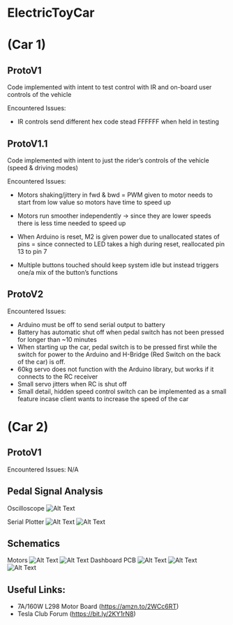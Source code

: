 # ElectricToyCar

# (Car 1)
## ProtoV1

Code implemented with intent to test control with IR and on-board user controls of the vehicle


Encountered Issues:
* IR controls send different hex code stead FFFFFF when held in testing

## ProtoV1.1

Code implemented with intent to just the rider’s controls of the vehicle (speed & driving modes)

Encountered Issues:
* Motors shaking/jittery in fwd & bwd = PWM given to motor needs to start from low value so motors have time to speed up
* Motors run smoother independently -> since they are lower speeds there is less time needed to speed up
* When Arduino is reset, M2 is given power due to unallocated states of pins = since connected to LED takes a high during reset, reallocated pin 13 to pin 7

* Multiple buttons touched should keep system idle but instead triggers one/a mix of the button’s functions

## ProtoV2

Encountered Issues:
* Arduino must be off to send serial output to battery
* Battery has automatic shut off when pedal switch has not been pressed for longer than ~10 minutes
* When starting up the car, pedal switch is to be pressed first while the switch for power to the Arduino and H-Bridge (Red Switch on the back of the car) is off.
* 60kg servo does not function with the Arduino library, but works if it connects to the RC receiver
* Small servo jitters when RC is shut off
* Small detail, hidden speed control switch can be implemented as a small feature incase client wants to increase the speed of the car

# (Car 2)
## ProtoV1 
Encountered Issues: N/A

## Pedal Signal Analysis
Oscilloscope
![Alt Text](https://github.com/tennercheung/ElectricToyCar/blob/master/Car_2/Pedal_Signal/on_oscillo.jpg)

Serial Plotter
![Alt Text](https://github.com/tennercheung/ElectricToyCar/blob/master/Car_2/Pedal_Signal/pedsig_start.jpg)
![Alt Text](https://github.com/tennercheung/ElectricToyCar/blob/master/Car_2/Pedal_Signal/pedsig_end.jpg)

## Schematics

Motors
![Alt Text](https://github.com/tennercheung/ElectricToyCar/blob/master/Schematics/Motors.jpg)
![Alt Text](https://github.com/tennercheung/ElectricToyCar/blob/master/Schematics/Motor_close_up.jpg)
Dashboard PCB
![Alt Text](https://github.com/tennercheung/ElectricToyCar/blob/master/Schematics/Dash_zoomed.jpg)
![Alt Text](https://github.com/tennercheung/ElectricToyCar/blob/master/Schematics/Dash.jpg)
![Alt Text](https://github.com/tennercheung/ElectricToyCar/blob/master/Schematics/Dash2.jpg)


## Useful Links:
* 7A/160W L298 Motor Board (https://amzn.to/2WCc6RT)
* Tesla Club Forum (https://bit.ly/2KY1rN8)


